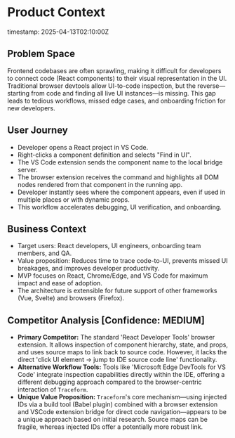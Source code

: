 # Product Context
timestamp: 2025-04-13T02:10:00Z

## Problem Space
Frontend codebases are often sprawling, making it difficult for developers to connect code (React components) to their visual representation in the UI. Traditional browser devtools allow UI-to-code inspection, but the reverse—starting from code and finding all live UI instances—is missing. This gap leads to tedious workflows, missed edge cases, and onboarding friction for new developers.

## User Journey
- Developer opens a React project in VS Code.
- Right-clicks a component definition and selects "Find in UI".
- The VS Code extension sends the component name to the local bridge server.
- The browser extension receives the command and highlights all DOM nodes rendered from that component in the running app.
- Developer instantly sees where the component appears, even if used in multiple places or with dynamic props.
- This workflow accelerates debugging, UI verification, and onboarding.

## Business Context
- Target users: React developers, UI engineers, onboarding team members, and QA.
- Value proposition: Reduces time to trace code-to-UI, prevents missed UI breakages, and improves developer productivity.
- MVP focuses on React, Chrome/Edge, and VS Code for maximum impact and ease of adoption.
- The architecture is extensible for future support of other frameworks (Vue, Svelte) and browsers (Firefox).

## Competitor Analysis [Confidence: MEDIUM]
- **Primary Competitor:** The standard 'React Developer Tools' browser extension. It allows inspection of component hierarchy, state, and props, and uses source maps to link back to source code. However, it lacks the direct 'click UI element -> jump to IDE source code line' functionality.
- **Alternative Workflow Tools:** Tools like 'Microsoft Edge DevTools for VS Code' integrate inspection capabilities directly within the IDE, offering a different debugging approach compared to the browser-centric interaction of `Traceform`.
- **Unique Value Proposition:** `Traceform`'s core mechanism—using injected IDs via a build tool (Babel plugin) combined with a browser extension and VSCode extension bridge for direct code navigation—appears to be a unique approach based on initial research. Source maps can be fragile, whereas injected IDs offer a potentially more robust link.

